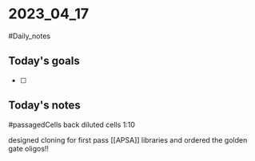 # 2023_04_17 
#Daily_notes
## Today's goals
- [ ] 

## Today's notes

#passagedCells 
back diluted cells 1:10

designed cloning for first pass [[APSA]] libraries and ordered the golden gate oligos!!